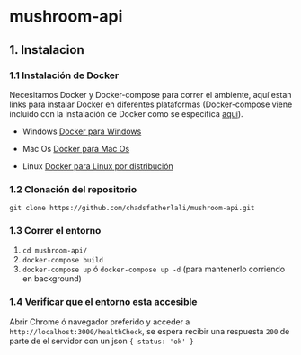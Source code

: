 # mushroom-api
## 1. Instalacion
### 1.1 Instalación de Docker

Necesitamos Docker y Docker-compose para correr el ambiente, aquí estan links para instalar Docker en diferentes plataformas (Docker-compose viene incluido con la instalación de Docker
como se especifica [aquí](https://docs.docker.com/compose/install/)).

* Windows
[Docker para Windows](https://docs.docker.com/docker-for-windows/install/)

* Mac Os
[Docker para Mac Os](https://docs.docker.com/docker-for-mac/install/)

* Linux
[Docker para Linux por distribución](https://docs.docker.com/engine/install/)

### 1.2 Clonación del repositorio

`git clone https://github.com/chadsfatherlali/mushroom-api.git`


### 1.3 Correr el entorno

1. `cd mushroom-api/`
2. `docker-compose build`
3. `docker-compose up` ó `docker-compose up -d` (para mantenerlo corriendo en background)

### 1.4 Verificar que el entorno esta accesible

Abrir Chrome ó navegador preferido y acceder a `http://localhost:3000/healthCheck`, se espera recibir una respuesta `200` de parte de el servidor con un json `{ status: 'ok' }`
